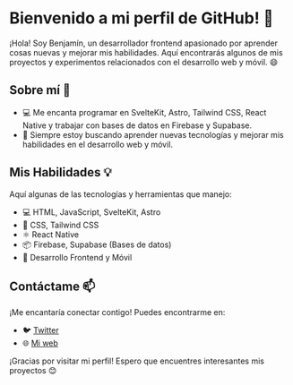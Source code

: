 # Bienvenido a mi perfil de GitHub! 👋

¡Hola! Soy Benjamín, un desarrollador frontend apasionado por aprender cosas nuevas y mejorar mis habilidades. Aquí encontrarás algunos de mis proyectos y experimentos relacionados con el desarrollo web y móvil. 😄

## Sobre mí 🚀

- 💻 Me encanta programar en SvelteKit, Astro, Tailwind CSS, React Native y trabajar con bases de datos en Firebase y Supabase.
- 🌱 Siempre estoy buscando aprender nuevas tecnologías y mejorar mis habilidades en el desarrollo web y móvil.

## Mis Habilidades 💡

Aquí algunas de las tecnologías y herramientas que manejo:

- 💻 HTML, JavaScript, SvelteKit, Astro
- 🎨 CSS, Tailwind CSS
- ⚛️ React Native
- 📦 Firebase, Supabase (Bases de datos)
- 🚀 Desarrollo Frontend y Móvil

## Contáctame 📫

¡Me encantaría conectar contigo! Puedes encontrarme en:

- 🐦 [Twitter](https://twitter.com/zomvr2)
- 🌐 [Mi web](https://zomvr.me)

¡Gracias por visitar mi perfil! Espero que encuentres interesantes mis proyectos 😊
